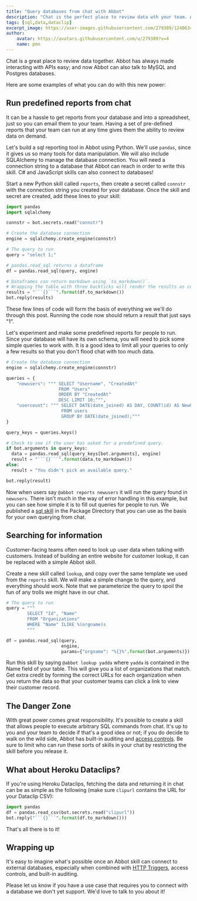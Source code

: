 ```yaml
---
title: "Query databases from chat with Abbot"
description: "Chat is the perfect place to review data wth your team. Abbot makes it easy to query your data and share it in chat."
tags: [sql,data,dataclip]
excerpt_image: https://user-images.githubusercontent.com/279389/124063486-d4745a80-d9e7-11eb-913a-e44ee5b46c55.png
author:
    avatar: https://avatars.githubusercontent.com/u/279389?v=4
    name: pmn
---
```


Chat is a great place to review data together. Abbot has always made interacting with APIs easy; and now Abbot can also talk to MySQL and Postgres databases.

Here are some examples of what you can do with this new power:

## Run predefined reports from chat
It can be a hassle to get reports from your database and into a spreadsheet, just so you can email them to your team. Having a set of pre-defined reports that your team can run at any time gives them the ability to review data on demand.

Let's build a sql reporting tool in Abbot using Python. We'll use `pandas`, since it gives us so many tools for data manipulation. We will also include SQLAlchemy to manage the database connection. You will need a connection string to a database that Abbot can reach in order to write this skill. C# and JavaScript skills can also connect to databases! 

Start a new Python skill called `reports`, then create a secret called `connstr` with the connection string you created for your database. Once the skill and secret are created, add these lines to your skill:

```python
import pandas
import sqlalchemy

connstr = bot.secrets.read("connstr")

# Create the database connection
engine = sqlalchemy.create_engine(connstr)

# The query to run
query = "select 1;"

# pandas.read_sql returns a dataframe
df = pandas.read_sql(query, engine)

# Dataframes can return markdown using `to_markdown()`. 
# Wrapping the table with three backticks will render the results as code.
results = "```{}```".format(df.to_markdown())
bot.reply(results)
```

These few lines of code will form the basis of everything we we'll do through this post. Running the code now should return a result that just says "1". 

Let's experiment and make some predefined reports for people to run. Since your database will have its own schema, you will need to pick some simple queries to work with. It is a good idea to limit all your queries to only a few results so that you don't flood chat with too much data.

```python
# Create the database connection
engine = sqlalchemy.create_engine(connstr)

queries = {
    "newusers": """ SELECT "Username", "CreatedAt" 
                    FROM "Users" 
                    ORDER BY "CreatedAt" 
                    DESC LIMIT 10;""",
    "usercount": """ SELECT DATE(date_joined) AS DAY, COUNT(id) AS NewUsers 
                     FROM users 
                     GROUP BY DATE(date_joined);"""
}

query_keys = queries.keys()

# Check to see if the user has asked for a predefined query.
if bot.arguments in query_keys:
  data = pandas.read_sql(query_keys[bot.arguments], engine)
  result = "```{}```".format(data.to_markdown())
else:
  result = "You didn't pick an available query."

bot.reply(result)  
```

Now when users say `@abbot reports newusers` it will run the query found in `newusers`. There isn't much in the way of error handling in this example, but you can see how simple it is to fill out queries for people to run. We published a [sql skill](https://ab.bot/packages/aseriousbiz/sql) in the Package Directory that you can use as the basis for your own querying from chat.

## Searching for information
Customer-facing teams often need to look up user data when talking with customers. Instead of building an entire website for customer lookup, it can be replaced with a simple Abbot skill. 

Create a new skill called `lookup`, and copy over the same template we used from the `reports` skill. We will make a simple change to the query, and everything should work. Note that we parameterize the query to spoil the fun of any trolls we might have in our chat.

```python
# The query to run
query = """
        SELECT "Id", "Name" 
        FROM "Organizations" 
        WHERE "Name" ILIKE %(orgname)s
        """

df = pandas.read_sql(query, 
                     engine, 
                     params={"orgname": "%{}%".format(bot.arguments)})
```

Run this skill by saying `@abbot lookup yadda` where `yadda` is contained in the Name field of your table. This will give you a list of organizations that match. Get extra credit by forming the correct URLs for each organization when you return the data so that your customer teams can click a link to view their customer record.


## The Danger Zone
With great power comes great responsibility. It's possible to create a skill that allows people to execute arbitrary SQL commands from chat. It's up to you and your team to decide if that's a good idea or not; if you do decide to walk on the wild side, Abbot has built-in auditing and [access controls](https://youtu.be/6NHMyyWZtrU). Be sure to limit who can run these sorts of skills in your chat by restricting the skill before you release it.

## What about Heroku Dataclips?
If you're using Heroku Dataclips, fetching the data and returning it in chat can be as simple as the following (make sure `clipurl` contains the URL for your Dataclip CSV): 

```python
import pandas
df = pandas.read_csv(bot.secrets.read("clipurl"))
bot.reply("```{}```".format(df.to_markdown()))
```

That's all there is to it! 

## Wrapping up
It's easy to imagine what's possible once an Abbot skill can connect to external databases, especially when combined with [HTTP Triggers](https://docs.ab.bot/guides/triggers/), access controls, and built-in auditing. 

Please let us know if you have a use case that requires you to connect with a database we don't yet support. We'd love to talk to you about it! 

